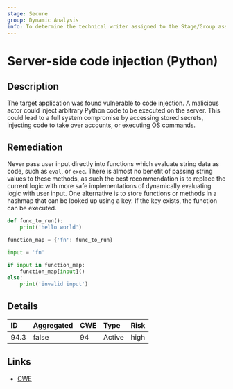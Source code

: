 ```yaml
---
stage: Secure
group: Dynamic Analysis
info: To determine the technical writer assigned to the Stage/Group associated with this page, see https://handbook.gitlab.com/handbook/product/ux/technical-writing/#assignments
---
```


# Server-side code injection (Python)

## Description

The target application was found vulnerable to code injection. A malicious actor could inject arbitrary
Python code to be executed on the server. This could lead to a full system compromise by accessing
stored secrets, injecting code to take over accounts, or executing OS commands.

## Remediation

Never pass user input directly into functions which evaluate string data as code, such as `eval`,
or `exec`. There is almost no benefit of passing string values to these methods, as such the best
recommendation is to replace the current logic with more safe implementations of dynamically evaluating
logic with user input. One alternative is to store functions or methods in a hashmap that can be looked
up using a key. If the key exists, the function can be executed.

```python
def func_to_run():
    print('hello world')

function_map = {'fn': func_to_run}

input = 'fn'

if input in function_map:
    function_map[input]()
else:
    print('invalid input')
```

## Details

| ID | Aggregated | CWE | Type | Risk |
|:---|:--------|:--------|:--------|:--------|
| 94.3 | false | 94 | Active | high |

## Links

- [CWE](https://cwe.mitre.org/data/definitions/94.html)
